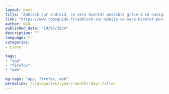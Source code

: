 ```yaml
---
layout: post
title: "Adblock sur android, ce sera bientôt possible grâce à ce navigateur"
link: "https://www.tomsguide.fr/adblock-sur-mobile-ce-sera-bientot-possible-grace-a-firefox"
author: N/A
published_date: "19/05/2024"
description: ""
language: fr
categories:
- Liens

tags:
- "app"
- "firefox"
- "web"

og-tags: "app, firefox, web"
permalink: /:categories/:year/:month/:day/:title/
---
```

